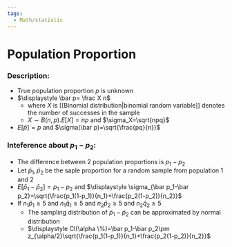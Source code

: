 ```yaml
---
tags:
  - Math/statistic
---
```

# Population Proportion
### Description:
- True population proportion $p$ is unknown
- $\displaystyle \bar p= \frac X n$ 
	- where $X$ is [[Binomial distribution|binomial random variable]] denotes the number of successes in the sample
	- $X\sim B(n,p). E[X]=np$ and $\sigma_X=\sqrt{npq}$
- $E[\bar p]=p$ and $\sigma(\bar p)=\sqrt{\frac{pq}{n}}$
### Inteference about $p_1-p_2$:
- The difference between 2 population proportions is $p_1-p_2$
- Let $\bar p_1, \bar p_2$ be the saple proportion for a random sample from population 1 and 2
- $E[\bar p_1-\bar p_2]=p_1-p_2$ and $\displaystyle \sigma_{\bar p_1-\bar p_2}=\sqrt{\frac{p_1(1-p_1)}{n_1}+\frac{p_2(1-p_2)}{n_2}}$ 
- If $n_1\bar p_1\ge 5$ and $n_1\bar q_1\ge 5$ and $n_2\bar p_2\ge 5$ and $n_2\bar q_2\ge 5$
	- The sampling distribution of $\bar p_1-\bar p_2$ can be approximated by normal distribution
	- $\displaystyle CI(\alpha \%)=\bar p_1-\bar p_2\pm z_{\alpha/2}\sqrt{\frac{p_1(1-p_1)}{n_1}+\frac{p_2(1-p_2)}{n_2}}$ 
